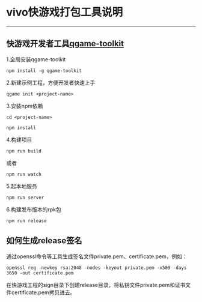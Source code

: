 # vivo快游戏打包工具说明
---

## 快游戏开发者工具[qgame-toolkit](https://www.npmjs.com/package/qgame-toolkit)

1.全局安装qgame-toolkit

```
npm install -g qgame-toolkit
```

2.新建示例工程，方便开发者快速上手

```
qgame init <project-name>
```

3.安装npm依赖

```
cd <project-name>

npm install
```

4.构建项目

```
npm run build
```

或者

```
npm run watch
```

5.起本地服务

```
npm run server
```

6.构建发布版本的rpk包

```
npm run release
```

## 如何生成release签名

通过openssl命令等工具生成签名文件private.pem、certificate.pem，例如：

```
openssl req -newkey rsa:2048 -nodes -keyout private.pem -x509 -days 3650 -out certificate.pem
```

在快游戏工程的sign目录下创建release目录，将私钥文件private.pem和证书文件certificate.pem拷贝进去。